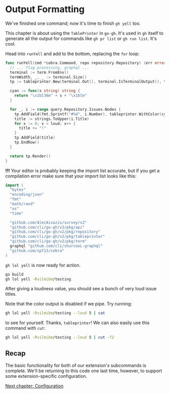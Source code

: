 # Output Formatting

We've finished one command; now it's time to finish `gh yell` too.

This chapter is about using the `TablePrinter` in `go-gh`. It's used in `gh` itself to generate all the output for commands like `gh pr list` or `gh run list`. It's cool.

Head into `runYell` and add to the bottom, replacing the `for` loop:

```go
func runYell(cmd *cobra.Command, repo repository.Repository) (err error) {
  // ... flag processing, graphql ...
  terminal := term.FromEnv()
  termWidth, _, _ := terminal.Size()
  tp := tableprinter.New(terminal.Out(), terminal.IsTerminalOutput(), termWidth)

  cyan := func(s string) string {
    return "\x1b[36m" + s + "\x1b[m"
  }

  for _, i := range query.Repository.Issues.Nodes {
    tp.AddField(fmt.Sprintf("#%d", i.Number), tableprinter.WithColor(cyan))
    title := strings.ToUpper(i.Title)
    for x := 0; x < loud; x++ {
      title += "!"
    }
    tp.AddField(title)
    tp.EndRow()
  }

  return tp.Render()
}
```

**!!!** Your editor is probably keeping the import list accurate, but if you get a compilation error make sure that your import list looks like this:

```go
import (
  "bytes"
  "encoding/json"
  "fmt"
  "math/rand"
  "os"
  "time"

  "github.com/AlecAivazis/survey/v2"
  "github.com/cli/go-gh/v2/pkg/api"
  "github.com/cli/go-gh/v2/pkg/repository"
  "github.com/cli/go-gh/v2/pkg/tableprinter"
  "github.com/cli/go-gh/v2/pkg/term"
  graphql "github.com/cli/shurcooL-graphql"
  "github.com/spf13/cobra"
)
```

`gh lol yell` is now ready for action.

```bash
go build
gh lol yell -Rvilmibm/testing
```

After giving a loudness value, you should see a bunch of very loud issue titles.

Note that the color output is disabled if we pipe. Try running:

```bash
gh lol yell -Rvilmibm/testing --loud 5 | cat
```

to see for yourself. Thanks, `tableprinter`! We can also easily use this command with `cut`:

```bash
gh lol yell -Rvilmibm/testing --loud 5 | cut -f2
```

## Recap

The basic functionality for both of our extension's subcommands is complete. We'll be returning to this code one last time, however, to support some extension-specific configuration.

[Next chapter: Configuration](08.md)
